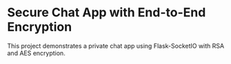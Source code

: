 # Secure Chat App with End-to-End Encryption

This project demonstrates a private chat app using Flask-SocketIO with RSA and AES encryption.